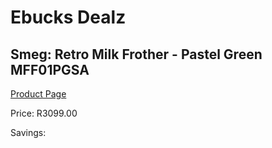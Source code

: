 
# Ebucks Dealz
## Smeg: Retro Milk Frother - Pastel Green MFF01PGSA
[Product Page](https://www.ebucks.com/web/shop/productSelected.do?prodId=1231264448&catId=1233560628)

Price: R3099.00

Savings: 


	